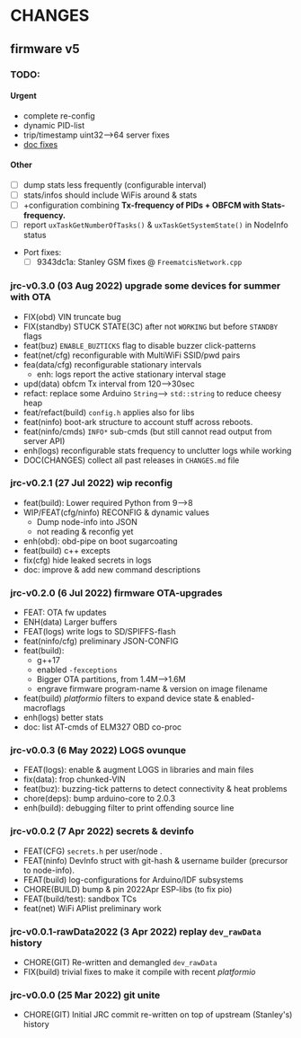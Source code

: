 # CHANGES

## firmware v5

### TODO:

#### Urgent

- complete re-config
- dynamic PID-list
- trip/timestamp uint32-->64 server fixes
- [doc fixes](https://hypothes.is/users/ankostis?q=graphtik#)

#### Other

- [ ] dump stats less frequently (configurable interval)
- [ ] stats/infos should include WiFis around & stats
- [ ] +configuration combining **Tx-frequency of PIDs + OBFCM with Stats-frequency.**
- [ ] report `uxTaskGetNumberOfTasks()` & `uxTaskGetSystemState()` in NodeInfo status
- Port fixes:
  - [ ] 9343dc1a: Stanley GSM fixes @ `FreematcisNetwork.cpp`

### jrc-v0.3.0 (03 Aug 2022) upgrade some devices for summer with OTA

- FIX(obd) VIN truncate bug
- FIX(standby) STUCK STATE(3C) after not `WORKING` but before `STANDBY` flags
- feat(buz) `ENABLE_BUZTICKS` flag to disable buzzer click-patterns
- feat(net/cfg) reconfigurable with MultiWiFi SSID/pwd pairs
- fea(data/cfg) reconfigurable stationary intervals
  - enh: logs report the active stationary interval stage
- upd(data) obfcm Tx interval from 120-->30sec
- refact: replace some Arduino `String`--> `std::string` to reduce cheesy heap
- feat/refact(build) `config.h` applies also for libs
- feat(ninfo) boot-ark structure to account stuff across reboots.
- feat(ninfo/cmds) `INFO*` sub-cmds (but still cannot read output from server API)
- enh(logs) reconfigurable stats frequency to unclutter logs while working
- DOC(CHANGES) collect all past releases in `CHANGES.md` file

### jrc-v0.2.1 (27 Jul 2022) wip reconfig

- feat(build): Lower required Python from 9-->8
- WIP/FEAT(cfg/ninfo) RECONFIG & dynamic values
  - Dump node-info into JSON
  - not reading & reconfig yet
- enh(obd): obd-pipe on boot sugarcoating
- feat(build) c++ excepts
- fix(cfg) hide leaked secrets in logs
- doc: improve & add new command descriptions

### jrc-v0.2.0 (6 Jul 2022) firmware OTA-upgrades

- FEAT: OTA fw updates
- ENH(data) Larger buffers
- FEAT(logs) write logs to SD/SPIFFS-flash
- feat(ninfo/cfg) preliminary JSON-CONFIG
- feat(build):
  - g++17
  - enabled `-fexceptions`
  - Bigger OTA partitions, from 1.4M-->1.6M
  - engrave firmware program-name & version on image filename
- feat(build) *platformio* filters to expand device state & enabled-macroflags
- enh(logs) better stats
- doc: list AT-cmds of ELM327 OBD co-proc

### jrc-v0.0.3 (6 May 2022) LOGS ovunque

- FEAT(logs): enable & augment LOGS in libraries and main files
- fix(data): frop chunked-VIN
- feat(buz): buzzing-tick patterns to detect connectivity & heat problems
- chore(deps): bump arduino-core to 2.0.3
- enh(build): debugging filter to print offending source line

### jrc-v0.0.2 (7 Apr 2022) secrets & devinfo

- FEAT(CFG) `secrets.h` per user/node .
- FEAT(ninfo) DevInfo struct with git-hash & username builder
  (precursor to node-info).
- FEAT(build) log-configurations for Arduino/IDF subsystems
- CHORE(BUILD) bump & pin 2022Apr ESP-libs (to fix pio)
- FEAT(build/test): sandbox TCs
- feat(net) WiFi APlist preliminary work

### jrc-v0.0.1-rawData2022 (3 Apr 2022) replay `dev_rawData` history

- CHORE(GIT) Re-written and demangled `dev_rawData`
- FIX(build) trivial fixes to make it compile with recent *platformio*

### jrc-v0.0.0 (25 Mar 2022) git unite

- CHORE(GIT) Initial JRC commit re-written on top of upstream (Stanley's) history
